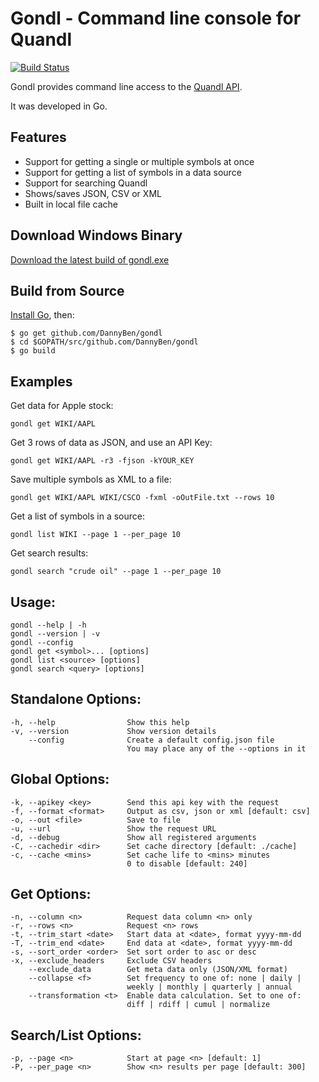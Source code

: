 Gondl - Command line console for Quandl
=======================================

[![Build Status](https://travis-ci.org/DannyBen/gondl.svg?branch=master)](https://travis-ci.org/DannyBen/gondl)

Gondl provides command line access to the 
[Quandl API](https://www.quandl.com/help/api).

It was developed in Go.

## Features

* Support for getting a single or multiple symbols at once
* Support for getting a list of symbols in a data source
* Support for searching Quandl
* Shows/saves JSON, CSV or XML
* Built in local file cache


## Download Windows Binary

[Download the latest build of gondl.exe](https://github.com/DannyBen/gondl/releases)


## Build from Source

[Install Go](https://golang.org/doc/install), then:

	$ go get github.com/DannyBen/gondl
	$ cd $GOPATH/src/github.com/DannyBen/gondl
	$ go build

## Examples

Get data for Apple stock:

	gondl get WIKI/AAPL

Get 3 rows of data as JSON, and use an API Key:

	gondl get WIKI/AAPL -r3 -fjson -kYOUR_KEY

Save multiple symbols as XML to a file:

	gondl get WIKI/AAPL WIKI/CSCO -fxml -oOutFile.txt --rows 10

Get a list of symbols in a source:

	gondl list WIKI --page 1 --per_page 10

Get search results:

	gondl search "crude oil" --page 1 --per_page 10


## Usage:
    gondl --help | -h  
    gondl --version | -v  
    gondl --config  
    gondl get <symbol>... [options]  
    gondl list <source> [options]  
    gondl search <query> [options]  

## Standalone Options:  
    -h, --help                Show this help  
    -v, --version             Show version details  
        --config              Create a default config.json file  
                              You may place any of the --options in it  

## Global Options:  
    -k, --apikey <key>        Send this api key with the request  
    -f, --format <format>     Output as csv, json or xml [default: csv]  
    -o, --out <file>          Save to file  
    -u, --url                 Show the request URL  
    -d, --debug               Show all registered arguments  
    -C, --cachedir <dir>      Set cache directory [default: ./cache]  
    -c, --cache <mins>        Set cache life to <mins> minutes  
                              0 to disable [default: 240]  

## Get Options:  
    -n, --column <n>          Request data column <n> only  
    -r, --rows <n>            Request <n> rows  
    -t, --trim_start <date>   Start data at <date>, format yyyy-mm-dd  
    -T, --trim_end <date>     End data at <date>, format yyyy-mm-dd  
    -s, --sort_order <order>  Set sort order to asc or desc  
    -x, --exclude_headers     Exclude CSV headers  
        --exclude_data        Get meta data only (JSON/XML format)  
        --collapse <f>        Set frequency to one of: none | daily |  
                              weekly | monthly | quarterly | annual   
        --transformation <t>  Enable data calculation. Set to one of:  
                              diff | rdiff | cumul | normalize  

## Search/List Options:  
    -p, --page <n>            Start at page <n> [default: 1]  
    -P, --per_page <n>        Show <n> results per page [default: 300]  
